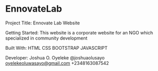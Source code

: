 # EnnovateLab

Project Title:
Ennovate Lab Website

Getting Started:
This website is a corporate website for an NGO which specialized in community development

Built With:
HTML
CSS
BOOTSTRAP
JAVASCRIPT

Developer:
Joshua O. Oyeleke
@joshuaolusayo
oyelekeoluwasayo@gmail.com
+2348163087542
